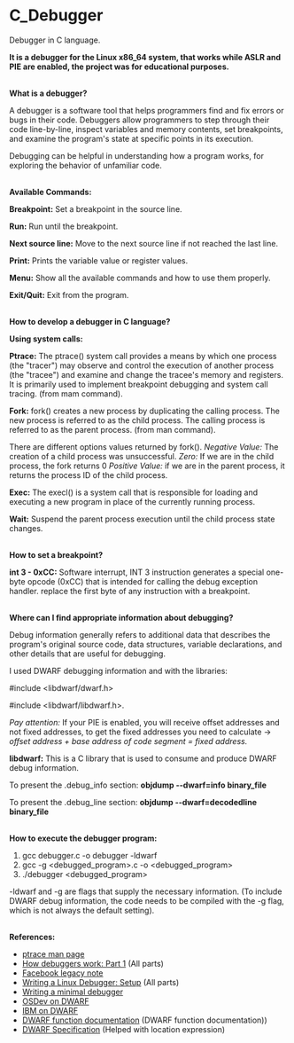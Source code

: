 # C_Debugger
Debugger in C language.

**It is a debugger for the Linux x86_64 system, that works while ASLR and PIE are enabled, the project was for educational purposes.** 
<br><br>

**What is a debugger?**

A debugger is a software tool that helps programmers find and fix errors or bugs in their code. 
Debuggers allow programmers to step through their code line-by-line, inspect variables and memory contents, set breakpoints, and examine the program's state at specific points in its execution.

Debugging can be helpful in understanding how a program works, for exploring the behavior of unfamiliar code.<br><br>



**Available Commands:**


**Breakpoint:** Set a breakpoint in the source line.


**Run:** Run until the breakpoint.


**Next source line:** Move to the next source line if not reached the last line.


**Print:** Prints the variable value or register values.


**Menu:** Show all the available commands and how to use them properly.


**Exit/Quit:** Exit from the program.<br><br>



__How to develop a debugger in C language?__


**Using system calls:**

**Ptrace:** The  ptrace()  system call provides a means by which one process (the "tracer") may observe and control the execution of another process (the  "tracee") and  examine and  change  the  tracee's memory and registers.  
It is primarily used to implement breakpoint debugging and system call tracing.
(from mam command).

**Fork:** fork()  creates  a new process by duplicating the calling process. The new process is referred to as the child process. The calling process is referred to as the parent process. (from man command).

There are different options values returned by fork(). 
_Negative Value:_ The creation of a child process was unsuccessful.
_Zero:_ If we are in the child process, the fork returns 0
_Positive Value:_ if we are in the parent process, it returns the process ID of the child process.

**Exec:** The execl() is a system call that is responsible for loading and executing a new program in place of the currently running process.
 
**Wait:** Suspend the parent process execution until the child process state changes.<br><br>




**How to set a breakpoint?**
 
**int 3 - 0xCC:** Software interrupt, INT 3 instruction generates a special one-byte opcode (0xCC) that is intended for calling the debug exception handler. replace the first byte of any instruction with a breakpoint.<br><br>  




**Where can I find appropriate information about debugging?**

Debug information generally refers to additional data that describes the program's original source code, data structures, variable declarations, and other details that are useful for debugging.

I used DWARF debugging information and with the libraries: 

#include <libdwarf/dwarf.h>

#include <libdwarf/libdwarf.h>.

_Pay attention:_
If your PIE is enabled, you will receive offset addresses and not fixed addresses, to get the fixed addresses you need to calculate -> _offset address + base address of code segment = fixed address._

**libdwarf:** This is a C library that is used to consume and produce DWARF debug information.

To present the .debug_info section: **objdump --dwarf=info binary_file**

To present the .debug_line section: **objdump --dwarf=decodedline binary_file** 
<br><br>


**How to execute the debugger program:**

1.   gcc debugger.c -o debugger -ldwarf  
2.   gcc -g <debugged_program>.c -o <debugged_program>
3.   ./debugger <debugged_program>

-ldwarf and -g are flags that supply the necessary information.
(To include DWARF debug information, the code needs to be compiled with the -g flag, which is not always the default setting).<br><br>



**References:**  
- [ptrace man page](https://man7.org/linux/man-pages/man2/ptrace.2.html)  
- [How debuggers work: Part 1](https://eli.thegreenplace.net/2011/01/23/how-debuggers-work-part-1/) (All parts)  
- [Facebook legacy note](https://www.facebook.com/legacy/notes/1179415802105143/)  
- [Writing a Linux Debugger: Setup](https://blog.tartanllama.xyz/writing-a-linux-debugger-setup/) (All parts)  
- [Writing a minimal debugger](http://sigalrm.blogspot.com/2010/07/writing-minimal-debugger.html)  
- [OSDev on DWARF](https://wiki.osdev.org/DWARF)  
- [IBM on DWARF](https://developer.ibm.com/articles/au-dwarf-debug-format/)  
- [DWARF function documentation](https://nxmnpg.lemoda.net/3/dwarf) (DWARF function documentation))
- [DWARF Specification](https://dwarfstd.org/doc/DWARF5.pdf) (Helped with location expression)
